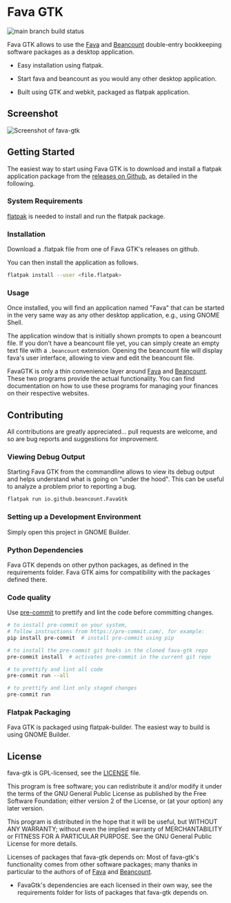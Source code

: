 # Fava GTK

![main branch build status](https://github.com/johannesjh/fava-gtk/workflows/CI/badge.svg?branch=main)

Fava GTK allows to use the [Fava](https://github.com/beancount/fava) and [Beancount](https://github.com/beancount/beancount) double-entry bookkeeping software packages as a desktop application.

- Easy installation using flatpak.

- Start fava and beancount as you would any other desktop application.

- Built using GTK and webkit, packaged as flatpak application.

## Screenshot

![Screenshot of fava-gtk](https://gitlab.gnome.org/johannesjh/favagtk/raw/HEAD/data/screenshots/main.png)

## Getting Started

The easiest way to start using Fava GTK is to download and install a flatpak application package from the [releases on Github](https://github.com/johannesjh/fava-gtk/releases), as detailed in the following.

### System Requirements

[flatpak](https://flatpak.org/) is needed to install and run the flatpak package.

### Installation

Download a .flatpak file from one of Fava GTK's releases on github.

You can then install the application as follows.

```bash
flatpak install --user <file.flatpak>
```

### Usage

Once installed, you will find an application named "Fava" that can be started in the very same way as any other desktop application, e.g., using GNOME Shell.

The application window that is initially shown prompts to open a beancount file. If you don't have a beancount file yet, you can simply create an empty text file with a `.beancount` extension. Opening the beancount file will display fava's user interface, allowing to view and edit the beancount file.

FavaGTK is only a thin convenience layer around [Fava](https://github.com/beancount/fava) and [Beancount](https://github.com/beancount/beancount). These two programs provide the actual functionality. You can find documentation on how to use these programs for managing your finances on their respective websites.

## Contributing

All contributions are greatly appreciated... pull requests are welcome, and so are bug reports and suggestions for improvement.

### Viewing Debug Output

Starting Fava GTK from the commandline allows to view its debug output and helps understand what is going on "under the hood". This can be useful to analyze a problem prior to reporting a bug.

```bash
flatpak run io.github.beancount.FavaGtk
```

### Setting up a Development Environment

Simply open this project in GNOME Builder.

### Python Dependencies

Fava GTK depends on other python packages, as defined in the requirements folder.
Fava GTK aims for compatibility with the packages defined there.

### Code quality

Use [pre-commit](https://pre-commit.com/) to prettify and lint the code before committing changes.

```bash
# to install pre-commit on your system,
# follow instructions from https://pre-commit.com/, for example:
pip install pre-commit  # install pre-commit using pip

# to install the pre-commit git hooks in the cloned fava-gtk repo
pre-commit install  # activates pre-commit in the current git repo

# to prettify and lint all code
pre-commit run --all

# to prettify and lint only staged changes
pre-commit run
```

### Flatpak Packaging

Fava GTK is packaged using flatpak-builder. The easiest way to build is using GNOME Builder.

## License

fava-gtk is GPL-licensed, see the [LICENSE](./LICENSE) file.

This program is free software; you can redistribute it and/or
modify it under the terms of the GNU General Public License
as published by the Free Software Foundation; either version 2
of the License, or (at your option) any later version.

This program is distributed in the hope that it will be useful,
but WITHOUT ANY WARRANTY; without even the implied warranty of
MERCHANTABILITY or FITNESS FOR A PARTICULAR PURPOSE. See the
GNU General Public License for more details.

Licenses of packages that fava-gtk depends on:
Most of fava-gtk's functionality comes from other software packages;
many thanks in particular to the authors of of [Fava](https://github.com/beancount/fava)
and [Beancount](https://github.com/beancount/beancount).

- FavaGtk's dependencies are each licensed in their own way,
  see the requirements folder for lists of packages that fava-gtk depends on.

